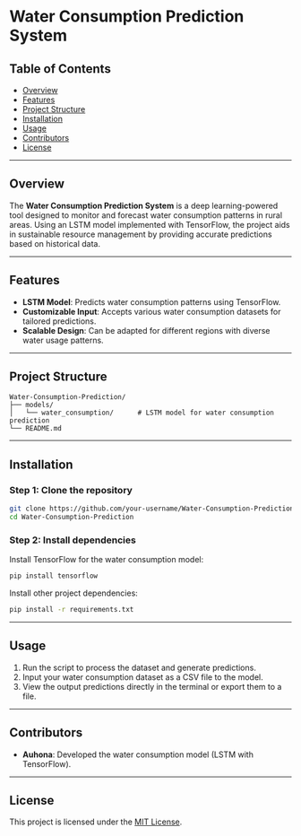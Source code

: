 # Water Consumption Prediction System

## Table of Contents

- [Overview](#overview)  
- [Features](#features)  
- [Project Structure](#project-structure)  
- [Installation](#installation)  
- [Usage](#usage)  
- [Contributors](#contributors)  
- [License](#license)  

---

## Overview

The **Water Consumption Prediction System** is a deep learning-powered tool designed to monitor and forecast water consumption patterns in rural areas. Using an LSTM model implemented with TensorFlow, the project aids in sustainable resource management by providing accurate predictions based on historical data.

---

## Features

- **LSTM Model**: Predicts water consumption patterns using TensorFlow.  
- **Customizable Input**: Accepts various water consumption datasets for tailored predictions.  
- **Scalable Design**: Can be adapted for different regions with diverse water usage patterns.

---

## Project Structure

```
Water-Consumption-Prediction/
├── models/
│   └── water_consumption/      # LSTM model for water consumption prediction
└── README.md
```

---

## Installation

### Step 1: Clone the repository

```bash
git clone https://github.com/your-username/Water-Consumption-Prediction.git
cd Water-Consumption-Prediction
```

### Step 2: Install dependencies

Install TensorFlow for the water consumption model:

```bash
pip install tensorflow
```

Install other project dependencies:

```bash
pip install -r requirements.txt
```

---

## Usage

1. Run the script to process the dataset and generate predictions.  
2. Input your water consumption dataset as a CSV file to the model.  
3. View the output predictions directly in the terminal or export them to a file.

---

## Contributors

- **Auhona**: Developed the water consumption model (LSTM with TensorFlow).  

---

## License

This project is licensed under the [MIT License](LICENSE).  

